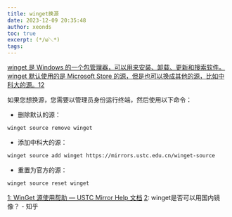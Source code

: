 ```yaml
---
title: winget换源
date: 2023-12-09 20:35:48
author: xeonds
toc: true
excerpt: (*/ω＼*)
tags:
---
```

[winget 是 Windows 的一个包管理器，可以用来安装、卸载、更新和搜索软件。winget 默认使用的是 Microsoft Store 的源，但是也可以换成其他的源，比如中科大的源。](https://unicom.mirrors.ustc.edu.cn/help/winget-source.html)[1](https://unicom.mirrors.ustc.edu.cn/help/winget-source.html)[2](https://www.zhihu.com/question/509903409)

如果您想换源，您需要以管理员身份运行终端，然后使用以下命令：

- 删除默认的源：

```bash
winget source remove winget
```

- 添加中科大的源：

```bash
winget source add winget https://mirrors.ustc.edu.cn/winget-source
```

- 重置为官方的源：

```bash
winget source reset winget
```

[](https://unicom.mirrors.ustc.edu.cn/help/winget-source.html)[1](https://unicom.mirrors.ustc.edu.cn/help/winget-source.html)[: WinGet 源使用帮助 — USTC Mirror Help 文档](https://unicom.mirrors.ustc.edu.cn/help/winget-source.html) [2](https://www.zhihu.com/question/509903409): winget是否可以用国内镜像？ - 知乎